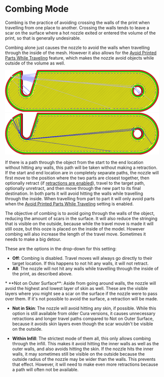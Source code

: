 Combing Mode
====
Combing is the practice of avoiding crossing the walls of the print when travelling from one place to another. Crossing the walls tends to leave a scar on the surface where a hot nozzle exited or entered the volume of the print, so that is generally undesirable.

Combing alone just causes the nozzle to avoid the walls when travelling through the inside of the mesh. However it also allows for the [Avoid Printed Parts While Traveling](travel_avoid_other_parts.md) feature, which makes the nozzle avoid objects while outside of the volume as well.

<!--screenshot {
"image_path": "retraction_combing_off.png",
"models": [
    {
        "script": "safety_lock.scad",
        "scad_params": ["length=40"]
    }
],
"camera_position": [0, 0, 120],
"structures": ["travels", "helpers", "shell", "infill", "starts"],
"settings": {"retraction_combing": "off"},
"minimum_layer": 2,
"colours": 64
}-->
<!--screenshot {
"image_path": "retraction_combing_on.png",
"models": [
    {
        "script": "safety_lock.scad",
        "scad_params": ["length=40"]
    }
],
"camera_position": [0, 0, 120],
"structures": ["travels", "helpers", "shell", "infill", "starts"],
"settings": {"retraction_combing": "all"},
"minimum_layer": 2,
"colours": 64
}-->
![Combing disabled, the travel move crosses the walls of the print](images/retraction_combing_off.png)
![Combing enabled, a detour is made to avoid crossing the walls](images/retraction_combing_on.png)

If there is a path through the object from the start to the end location without hitting any walls, this path will be taken without making a retraction. If the start and end location are in completely separate paths, the nozzle will first move to the position where the two parts are closest together, then optionally retract (if [retractions are enabled](retraction_enable.md)), travel to the target path, optionally unretract, and then move through the new part to its final destination. In both parts it will avoid hitting the walls while travelling through the inside. When travelling from part to part it will only avoid parts when the [Avoid Printed Parts While Traveling](travel_avoid_other_parts.md) setting is enabled.

The objective of combing is to avoid going through the walls of the object, reducing the amount of scars in the surface. It will also reduce the stringing that is visible on the outside, because while the travel move is made it will still ooze, but this ooze is placed on the inside of the model. However combing will also increase the length of the travel move. Sometimes it needs to make a big detour.

These are the options in the drop-down for this setting:
* **Off**: Combing is disabled. Travel moves will always go directly to their target location. If this happens to not hit any walls, it will not retract.
* **All**: The nozzle will not hit any walls while travelling through the inside of the print, as described above.
<!--if cura_version >= 4.12-->* **Not on Outer Surface**: Aside from going around walls, the nozzle will avoid the highest and lowest layer of skin as well. These are the visible layers where you might see a scar on the surface if the nozzle were to pass over them. If it's not possible to avoid the surface, a retraction will be made.
* **Not in Skin**: The nozzle will avoid hitting any skin, if possible. While this option is still available from older Cura versions, it causes unnecessary retractions and longer travel paths compared to Not on Outer Surface, because it avoids skin layers even though the scar wouldn't be visible on the outside.<!--endif-->
<!--if cura_version < 4.12:* **Not in Skin**: The nozzle will avoid hitting the skin as well, if possible. This can reduce the scarring on the top side of the print by making the nozzle go along the walls rather than cutting through the skin. However in some cases the nozzle will not be able to escape and has to make a retraction, where otherwise it would have cut through the skin.-->
* **Within Infill**: The strictest mode of them all, this only allows combing through the infill. This makes it avoid hitting the inner walls as well as the outer walls, and also avoids hitting the skin. If the nozzle hits the inner walls, it may sometimes still be visible on the outside because the outside radius of the nozzle may be wider than the walls. This prevents that effect. However, it will need to make even more retractions because a path will often not be available.